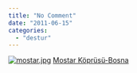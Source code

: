 ```yaml
---
title: "No Comment"
date: "2011-06-15"
categories: 
  - "destur"
---
```


[](/uploads/2011/06/mostar.jpg "mostar.jpg")[![mostar.jpg](/uploads/2011/06/mostar.jpg)](/uploads/2011/06/mostar.jpg "mostar.jpg") [Mostar Köprüsü-Bosna](/uploads/2011/06/mostar.jpg "mostar.jpg")
